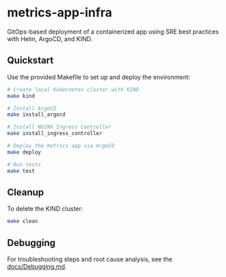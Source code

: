 # metrics-app-infra

GitOps-based deployment of a containerized app using SRE best practices with Helm, ArgoCD, and KIND.

## Quickstart

Use the provided Makefile to set up and deploy the environment:

```bash
# Create local Kubernetes cluster with KIND
make kind

# Install ArgoCD
make install_argocd

# Install NGINX Ingress Controller
make install_ingress_controller

# Deploy the metrics app via ArgoCD
make deploy

# Run tests
make test
```

## Cleanup

To delete the KIND cluster:

```bash
make clean
```

## Debugging

For troubleshooting steps and root cause analysis, see the [docs/Debugging.md](docs/Debugging.md).
